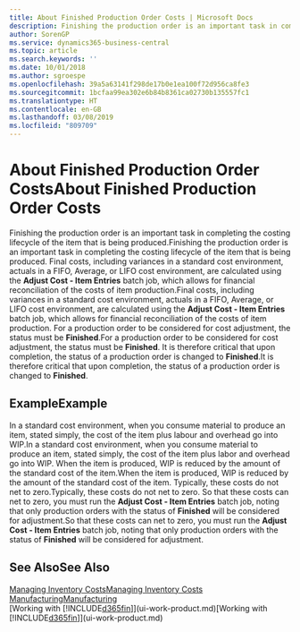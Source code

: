 ```yaml
---
title: About Finished Production Order Costs | Microsoft Docs
description: Finishing the production order is an important task in completing the costing lifecycle of the item that is being produced. Final costs, including variances in a standard cost environment, actuals in a FIFO, Average, or LIFO cost environment, are calculated using the Adjust Cost - Item Entries batch job.
author: SorenGP
ms.service: dynamics365-business-central
ms.topic: article
ms.search.keywords: ''
ms.date: 10/01/2018
ms.author: sgroespe
ms.openlocfilehash: 39a5a63141f298de17b0e1ea100f72d956ca8fe3
ms.sourcegitcommit: 1bcfaa99ea302e6b84b8361ca02730b135557fc1
ms.translationtype: HT
ms.contentlocale: en-GB
ms.lasthandoff: 03/08/2019
ms.locfileid: "809709"
---
```

# <a name="about-finished-production-order-costs"></a><span data-ttu-id="76bf4-104">About Finished Production Order Costs</span><span class="sxs-lookup"><span data-stu-id="76bf4-104">About Finished Production Order Costs</span></span>
<span data-ttu-id="76bf4-105">Finishing the production order is an important task in completing the costing lifecycle of the item that is being produced.</span><span class="sxs-lookup"><span data-stu-id="76bf4-105">Finishing the production order is an important task in completing the costing lifecycle of the item that is being produced.</span></span> <span data-ttu-id="76bf4-106">Final costs, including variances in a standard cost environment, actuals in a FIFO, Average, or LIFO cost environment, are calculated using the **Adjust Cost - Item Entries** batch job, which allows for financial reconciliation of the costs of item production.</span><span class="sxs-lookup"><span data-stu-id="76bf4-106">Final costs, including variances in a standard cost environment, actuals in a FIFO, Average, or LIFO cost environment, are calculated using the **Adjust Cost - Item Entries** batch job, which allows for financial reconciliation of the costs of item production.</span></span> <span data-ttu-id="76bf4-107">For a production order to be considered for cost adjustment, the status must be **Finished**.</span><span class="sxs-lookup"><span data-stu-id="76bf4-107">For a production order to be considered for cost adjustment, the status must be **Finished**.</span></span> <span data-ttu-id="76bf4-108">It is therefore critical that upon completion, the status of a production order is changed to **Finished**.</span><span class="sxs-lookup"><span data-stu-id="76bf4-108">It is therefore critical that upon completion, the status of a production order is changed to **Finished**.</span></span>  

## <a name="example"></a><span data-ttu-id="76bf4-109">Example</span><span class="sxs-lookup"><span data-stu-id="76bf4-109">Example</span></span>  
 <span data-ttu-id="76bf4-110">In a standard cost environment, when you consume material to produce an item, stated simply, the cost of the item plus labour and overhead go into WIP.</span><span class="sxs-lookup"><span data-stu-id="76bf4-110">In a standard cost environment, when you consume material to produce an item, stated simply, the cost of the item plus labor and overhead go into WIP.</span></span> <span data-ttu-id="76bf4-111">When the item is produced, WIP is reduced by the amount of the standard cost of the item.</span><span class="sxs-lookup"><span data-stu-id="76bf4-111">When the item is produced, WIP is reduced by the amount of the standard cost of the item.</span></span> <span data-ttu-id="76bf4-112">Typically, these costs do not net to zero.</span><span class="sxs-lookup"><span data-stu-id="76bf4-112">Typically, these costs do not net to zero.</span></span> <span data-ttu-id="76bf4-113">So that these costs can net to zero, you must run the **Adjust Cost - Item Entries** batch job, noting that only production orders with the status of **Finished** will be considered for adjustment.</span><span class="sxs-lookup"><span data-stu-id="76bf4-113">So that these costs can net to zero, you must run the **Adjust Cost - Item Entries** batch job, noting that only production orders with the status of **Finished** will be considered for adjustment.</span></span>  

## <a name="see-also"></a><span data-ttu-id="76bf4-114">See Also</span><span class="sxs-lookup"><span data-stu-id="76bf4-114">See Also</span></span>  
[<span data-ttu-id="76bf4-115">Managing Inventory Costs</span><span class="sxs-lookup"><span data-stu-id="76bf4-115">Managing Inventory Costs</span></span>](finance-manage-inventory-costs.md)  
[<span data-ttu-id="76bf4-116">Manufacturing</span><span class="sxs-lookup"><span data-stu-id="76bf4-116">Manufacturing</span></span>](production-manage-manufacturing.md)  
<span data-ttu-id="76bf4-117">[Working with [!INCLUDE[d365fin](includes/d365fin_md.md)]](ui-work-product.md)</span><span class="sxs-lookup"><span data-stu-id="76bf4-117">[Working with [!INCLUDE[d365fin](includes/d365fin_md.md)]](ui-work-product.md)</span></span>
